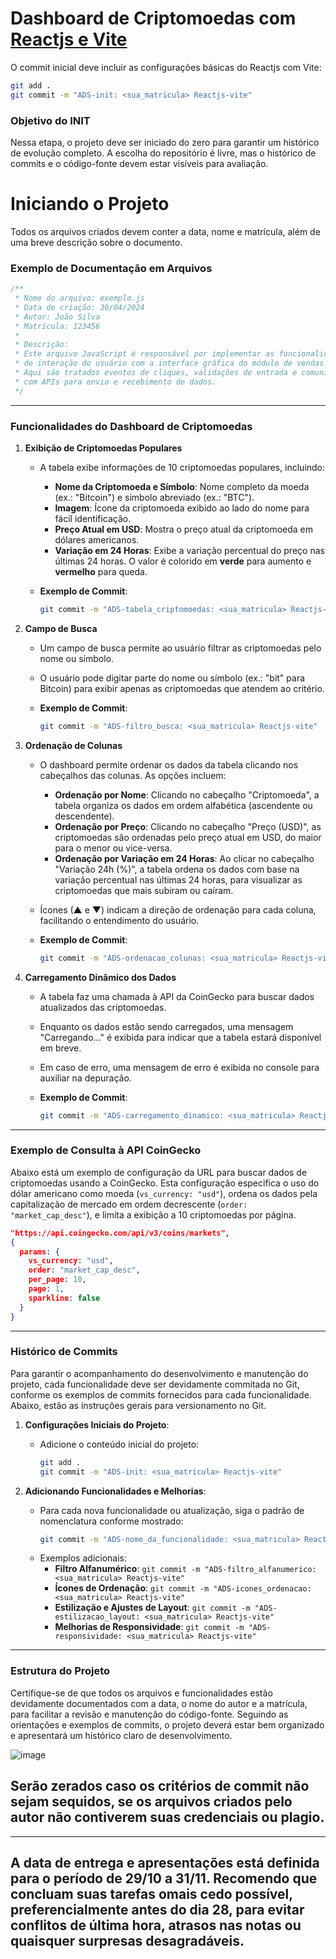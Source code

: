 
# Dashboard de Criptomoedas com [Reactjs e Vite](https://pt.vitejs.dev/guide/)

O commit inicial deve incluir as configurações básicas do Reactjs com Vite:
```bash
git add .
git commit -m "ADS-init: <sua_matricula> Reactjs-vite"
```

### Objetivo do INIT
Nessa etapa, o projeto deve ser iniciado do zero para garantir um histórico de evolução completo. A escolha do repositório é livre, mas o histórico de commits e o código-fonte devem estar visíveis para avaliação.

# Iniciando o Projeto
Todos os arquivos criados devem conter a data, nome e matrícula, além de uma breve descrição sobre o documento.

### Exemplo de Documentação em Arquivos
```js
/**
 * Nome do arquivo: exemplo.js
 * Data de criação: 30/04/2024
 * Autor: João Silva
 * Matrícula: 123456
 *
 * Descrição:
 * Este arquivo JavaScript é responsável por implementar as funcionalidades
 * de interação do usuário com a interface gráfica do módulo de vendas.
 * Aqui são tratados eventos de cliques, validações de entrada e comunicação
 * com APIs para envio e recebimento de dados.
 */
```

---

### Funcionalidades do Dashboard de Criptomoedas

1. **Exibição de Criptomoedas Populares**
   - A tabela exibe informações de 10 criptomoedas populares, incluindo:
     - **Nome da Criptomoeda e Símbolo**: Nome completo da moeda (ex.: "Bitcoin") e símbolo abreviado (ex.: "BTC").
     - **Imagem**: Ícone da criptomoeda exibido ao lado do nome para fácil identificação.
     - **Preço Atual em USD**: Mostra o preço atual da criptomoeda em dólares americanos.
     - **Variação em 24 Horas**: Exibe a variação percentual do preço nas últimas 24 horas. O valor é colorido em **verde** para aumento e **vermelho** para queda.
   
   - **Exemplo de Commit**:
     ```bash
     git commit -m "ADS-tabela_criptomoedas: <sua_matricula> Reactjs-vite"
     ```

2. **Campo de Busca**
   - Um campo de busca permite ao usuário filtrar as criptomoedas pelo nome ou símbolo.
   - O usuário pode digitar parte do nome ou símbolo (ex.: "bit" para Bitcoin) para exibir apenas as criptomoedas que atendem ao critério.

   - **Exemplo de Commit**:
     ```bash
     git commit -m "ADS-filtro_busca: <sua_matricula> Reactjs-vite"
     ```

3. **Ordenação de Colunas**
   - O dashboard permite ordenar os dados da tabela clicando nos cabeçalhos das colunas. As opções incluem:
     - **Ordenação por Nome**: Clicando no cabeçalho "Criptomoeda", a tabela organiza os dados em ordem alfabética (ascendente ou descendente).
     - **Ordenação por Preço**: Clicando no cabeçalho "Preço (USD)", as criptomoedas são ordenadas pelo preço atual em USD, do maior para o menor ou vice-versa.
     - **Ordenação por Variação em 24 Horas**: Ao clicar no cabeçalho "Variação 24h (%)", a tabela ordena os dados com base na variação percentual nas últimas 24 horas, para visualizar as criptomoedas que mais subiram ou caíram.
   - Ícones (▲ e ▼) indicam a direção de ordenação para cada coluna, facilitando o entendimento do usuário.

   - **Exemplo de Commit**:
     ```bash
     git commit -m "ADS-ordenacao_colunas: <sua_matricula> Reactjs-vite"
     ```

4. **Carregamento Dinâmico dos Dados**
   - A tabela faz uma chamada à API da CoinGecko para buscar dados atualizados das criptomoedas.
   - Enquanto os dados estão sendo carregados, uma mensagem "Carregando..." é exibida para indicar que a tabela estará disponível em breve.
   - Em caso de erro, uma mensagem de erro é exibida no console para auxiliar na depuração.

   - **Exemplo de Commit**:
     ```bash
     git commit -m "ADS-carregamento_dinamico: <sua_matricula> Reactjs-vite"
     ```

---

### Exemplo de Consulta à API CoinGecko

Abaixo está um exemplo de configuração da URL para buscar dados de criptomoedas usando a CoinGecko. Esta configuração especifica o uso do dólar americano como moeda (`vs_currency: "usd"`), ordena os dados pela capitalização de mercado em ordem decrescente (`order: "market_cap_desc"`), e limita a exibição a 10 criptomoedas por página.

```json
"https://api.coingecko.com/api/v3/coins/markets",
{
  params: {
    vs_currency: "usd",
    order: "market_cap_desc",
    per_page: 10,
    page: 1,
    sparkline: false
  }
}
```

---

### Histórico de Commits

Para garantir o acompanhamento do desenvolvimento e manutenção do projeto, cada funcionalidade deve ser devidamente commitada no Git, conforme os exemplos de commits fornecidos para cada funcionalidade. Abaixo, estão as instruções gerais para versionamento no Git.

1. **Configurações Iniciais do Projeto**:
   - Adicione o conteúdo inicial do projeto:
     ```bash
     git add .
     git commit -m "ADS-init: <sua_matricula> Reactjs-vite"
     ```

2. **Adicionando Funcionalidades e Melhorias**:
   - Para cada nova funcionalidade ou atualização, siga o padrão de nomenclatura conforme mostrado:
     ```bash
     git commit -m "ADS-nome_da_funcionalidade: <sua_matricula> Reactjs-vite"
     ```
   - Exemplos adicionais:
     - **Filtro Alfanumérico**: `git commit -m "ADS-filtro_alfanumerico: <sua_matricula> Reactjs-vite"`
     - **Ícones de Ordenação**: `git commit -m "ADS-icones_ordenacao: <sua_matricula> Reactjs-vite"`
     - **Estilização e Ajustes de Layout**: `git commit -m "ADS-estilizacao_layout: <sua_matricula> Reactjs-vite"`
     - **Melhorias de Responsividade**: `git commit -m "ADS-responsividade: <sua_matricula> Reactjs-vite"`

---

### Estrutura do Projeto

Certifique-se de que todos os arquivos e funcionalidades estão devidamente documentados com a data, o nome do autor e a matrícula, para facilitar a revisão e manutenção do código-fonte. Seguindo as orientações e exemplos de commits, o projeto deverá estar bem organizado e apresentará um histórico claro de desenvolvimento.

![image](https://github.com/user-attachments/assets/42c967b3-f96f-4d8a-89c1-d3c0dc69d32e)

## Serão zerados caso os critérios de commit não sejam sequidos, se os arquivos criados pelo autor não contiverem suas credenciais ou plagio.
_____
## A data de entrega e apresentações está definida para o período de 29/10 a 31/11. Recomendo que concluam suas tarefas omais cedo possível, preferencialmente antes do dia 28, para evitar conflitos de última hora, atrasos nas notas ou quaisquer surpresas desagradáveis.



